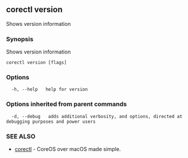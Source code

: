 ## corectl version

Shows version information

### Synopsis


Shows version information

```
corectl version [flags]
```

### Options

```
  -h, --help   help for version
```

### Options inherited from parent commands

```
  -d, --debug   adds additional verbosity, and options, directed at debugging purposes and power users
```

### SEE ALSO
* [corectl](corectl.md)	 - CoreOS over macOS made simple.

